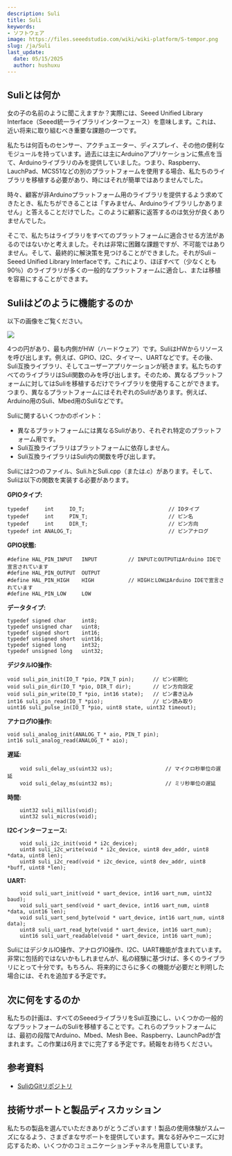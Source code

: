 ```yaml
---
description: Suli
title: Suli
keywords:
- ソフトウェア
image: https://files.seeedstudio.com/wiki/wiki-platform/S-tempor.png
slug: /ja/Suli
last_update:
  date: 05/15/2025
  author: hushuxu
---
```



## Suliとは何か

女の子の名前のように聞こえますか？実際には、Seeed Unified Library Interface（Seeed統一ライブラリインターフェース）を意味します。これは、近い将来に取り組むべき重要な課題の一つです。

私たちは何百ものセンサー、アクチュエーター、ディスプレイ、その他の便利なモジュールを持っています。過去には主にArduinoアプリケーションに焦点を当て、Arduinoライブラリのみを提供していました。つまり、Raspberry、LauchPad、MCS51などの別のプラットフォームを使用する場合、私たちのライブラリを移植する必要があり、時にはそれが簡単ではありませんでした。

時々、顧客が非Arduinoプラットフォーム用のライブラリを提供するよう求めてきたとき、私たちができることは「すみません、Arduinoライブラリしかありません」と答えることだけでした。このように顧客に返答するのは気分が良くありませんでした。

そこで、私たちはライブラリをすべてのプラットフォームに適合させる方法があるのではないかと考えました。それは非常に困難な課題ですが、不可能ではありません。そして、最終的に解決策を見つけることができました。それがSuli – Seeed Unified Library Interfaceです。これにより、ほぼすべて（少なくとも90％）のライブラリが多くの一般的なプラットフォームに適合し、または移植を容易にすることができます。

## Suliはどのように機能するのか

以下の画像をご覧ください。

![](https://files.seeedstudio.com/wiki/Suli/img/Suli_layer2.jpg)

4つの円があり、最も内側がHW（ハードウェア）です。SuliはHWからリソースを呼び出します。例えば、GPIO、I2C、タイマー、UARTなどです。その後、Suli互換ライブラリ、そしてユーザーアプリケーションが続きます。私たちのすべてのライブラリはSuli関数のみを呼び出します。そのため、異なるプラットフォームに対してはSuliを移植するだけでライブラリを使用することができます。つまり、異なるプラットフォームにはそれぞれのSuliがあります。例えば、Arduino用のSuli、Mbed用のSuliなどです。

Suliに関するいくつかのポイント：

* 異なるプラットフォームには異なるSuliがあり、それぞれ特定のプラットフォーム用です。
* Suli互換ライブラリはプラットフォームに依存しません。
* Suli互換ライブラリはSuli内の関数を呼び出します。

Suliには2つのファイル、Suli.hとSuli.cpp（または.c）があります。そして、Suliは以下の関数を実装する必要があります。

**GPIOタイプ:**

```
typedef     int     IO_T;                           // IOタイプ
typedef     int     PIN_T;                          // ピン名
typedef     int     DIR_T;                          // ピン方向
typedef int ANALOG_T;                               // ピンアナログ
```

**GPIO状態:**

```
#define HAL_PIN_INPUT   INPUT          // INPUTとOUTPUTはArduino IDEで宣言されています
#define HAL_PIN_OUTPUT  OUTPUT
#define HAL_PIN_HIGH    HIGH           // HIGHとLOWはArduino IDEで宣言されています
#define HAL_PIN_LOW     LOW
```

**データタイプ:**
```
typedef signed char     int8;
typedef unsigned char   uint8;
typedef signed short    int16;
typedef unsigned short  uint16;
typedef signed long     int32;
typedef unsigned long   uint32;
```

**デジタルIO操作:**

```
void suli_pin_init(IO_T *pio, PIN_T pin);      // ピン初期化
void suli_pin_dir(IO_T *pio, DIR_T dir);       // ピン方向設定
void suli_pin_write(IO_T *pio, int16 state);   // ピン書き込み
int16 suli_pin_read(IO_T *pio);                // ピン読み取り
uint16 suli_pulse_in(IO_T *pio, uint8 state, uint32 timeout);
```

**アナログIO操作:**

```
void suli_analog_init(ANALOG_T * aio, PIN_T pin);
int16 suli_analog_read(ANALOG_T * aio);
```

**遅延:**

```
	void suli_delay_us(uint32 us);                 // マイクロ秒単位の遅延
	void suli_delay_ms(uint32 ms);                 // ミリ秒単位の遅延
```

**時間:**

```
	uint32 suli_millis(void);
	uint32 suli_micros(void);
```

**I2Cインターフェース:**

```
	void suli_i2c_init(void * i2c_device);
	uint8 suli_i2c_write(void * i2c_device, uint8 dev_addr, uint8 *data, uint8 len);
	uint8 suli_i2c_read(void * i2c_device, uint8 dev_addr, uint8 *buff, uint8 *len);
```

**UART:**

```
	void suli_uart_init(void * uart_device, int16 uart_num, uint32 baud);
	void suli_uart_send(void * uart_device, int16 uart_num, uint8 *data, uint16 len);
	void suli_uart_send_byte(void * uart_device, int16 uart_num, uint8 data);
	uint8 suli_uart_read_byte(void * uart_device, int16 uart_num);
	uint16 suli_uart_readable(void * uart_device, int16 uart_num);
```

SuliにはデジタルIO操作、アナログIO操作、I2C、UART機能が含まれています。非常に包括的ではないかもしれませんが、私の経験に基づけば、多くのライブラリにとって十分です。もちろん、将来的にさらに多くの機能が必要だと判明した場合には、それを追加する予定です。

## 次に何をするのか

私たちの計画は、すべてのSeeedライブラリをSuli互換にし、いくつかの一般的なプラットフォームのSuliを移植することです。これらのプラットフォームには、最初の段階でArduino、Mbed、Mesh Bee、Raspberry、LaunchPadが含まれます。この作業は6月までに完了する予定です。続報をお待ちください。

## 参考資料

- [SuliのGitリポジトリ](https://github.com/Seeed-Studio/Suli)

## 技術サポートと製品ディスカッション

私たちの製品を選んでいただきありがとうございます！製品の使用体験がスムーズになるよう、さまざまなサポートを提供しています。異なる好みやニーズに対応するため、いくつかのコミュニケーションチャネルを用意しています。

<div class="button_tech_support_container">
<a href="https://forum.seeedstudio.com/" class="button_forum"></a> 
<a href="https://www.seeedstudio.com/contacts" class="button_email"></a>
</div>

<div class="button_tech_support_container">
<a href="https://discord.gg/eWkprNDMU7" class="button_discord"></a> 
<a href="https://github.com/Seeed-Studio/wiki-documents/discussions/69" class="button_discussion"></a>
</div>